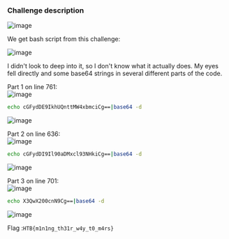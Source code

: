 ### Challenge description

![image](https://github.com/LazyTitan33/CTF-Writeups/assets/80063008/5f25ec84-fc05-4775-a96e-29f27f1d586f)

We get bash script from this challenge:

![image](https://github.com/LazyTitan33/CTF-Writeups/assets/80063008/773aebe1-07c1-40fb-8616-2d394803a191)

I didn't look to deep into it, so I don't know what it actually does. My eyes fell directly and some base64 strings in several different parts of the code.

Part 1 on line 761:  
![image](https://github.com/LazyTitan33/CTF-Writeups/assets/80063008/f8f56c8a-8189-4fe8-97f0-a50aecda4557)

```bash
echo cGFydDE9IkhUQnttMW4xbmciCg==|base64 -d
```
![image](https://github.com/LazyTitan33/CTF-Writeups/assets/80063008/c7e40797-6e4d-45b4-b65e-197ede85fa78)

Part 2 on line 636:  
![image](https://github.com/LazyTitan33/CTF-Writeups/assets/80063008/89cb1857-b054-4e7f-8037-e1f01bd97c1a)

```bash
echo cGFydDI9Il90aDMxcl93NHkiCg==|base64 -d
```
![image](https://github.com/LazyTitan33/CTF-Writeups/assets/80063008/5a674d08-75c2-43f3-8f4b-644e4873c0e7)

Part 3 on line 701:  
![image](https://github.com/LazyTitan33/CTF-Writeups/assets/80063008/31449608-b23d-4a24-b52f-2cd9eab44864)

```bash
echo X3QwX200cnN9Cg==|base64 -d
```
![image](https://github.com/LazyTitan33/CTF-Writeups/assets/80063008/49cb28c5-b839-45d8-8302-baf814cc55bf)

Flag :```HTB{m1n1ng_th31r_w4y_t0_m4rs}```
